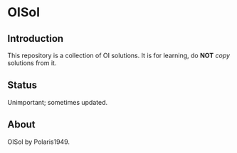 # OISol

## Introduction
This repository is a collection of OI solutions.
It is for learning, do **NOT** *copy* solutions from it.

## Status
Unimportant; sometimes updated.

## About
OISol by Polaris1949.
